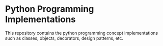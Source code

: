 # Python Programming Implementations

This repository contains the python programming concept implementations such as classes, objects, decorators, design patterns, etc.
